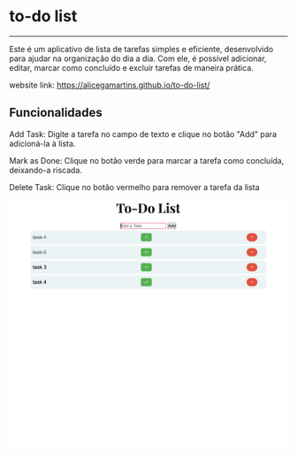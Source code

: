 # to-do list
---
 Este é um aplicativo de lista de tarefas simples e eficiente, desenvolvido para ajudar na organização do dia a dia. Com ele, é possível adicionar, editar, marcar como concluído e excluir tarefas de maneira prática.

website link: https://alicegamartins.github.io/to-do-list/

## Funcionalidades

Add Task: Digite a tarefa no campo de texto e clique no botão "Add" para adicioná-la à lista.

Mark as Done: Clique no botão verde para marcar a tarefa como concluída, deixando-a riscada.

Delete Task: Clique no botão vermelho para remover a tarefa da lista

 
![image alt](https://github.com/alicegamartins/to-do-list/blob/1ac5cdc9444e244cadc8a8b86b89277598254dab/imagem.png)





